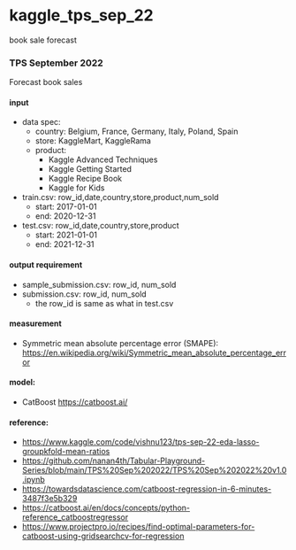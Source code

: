 # kaggle_tps_sep_22
book sale forecast

### TPS September 2022
Forecast book sales

#### input
- data spec: 
    - country: Belgium, France, Germany, Italy, Poland, Spain
    - store: KaggleMart, KaggleRama
    - product: 
        - Kaggle Advanced Techniques
        - Kaggle Getting Started
        - Kaggle Recipe Book
        - Kaggle for Kids
- train.csv: row_id,date,country,store,product,num_sold
    - start: 2017-01-01
    - end: 2020-12-31
- test.csv: row_id,date,country,store,product
    - start: 2021-01-01
    - end: 2021-12-31

#### output requirement
- sample_submission.csv: row_id, num_sold
- submission.csv: row_id, num_sold
    - the row_id is same as what in test.csv

#### measurement
- Symmetric mean absolute percentage error (SMAPE): https://en.wikipedia.org/wiki/Symmetric_mean_absolute_percentage_error


#### model:
- CatBoost https://catboost.ai/

#### reference:
- https://www.kaggle.com/code/vishnu123/tps-sep-22-eda-lasso-groupkfold-mean-ratios
- https://github.com/nanan4th/Tabular-Playground-Series/blob/main/TPS%20Sep%202022/TPS%20Sep%202022%20v1.0.ipynb
- https://towardsdatascience.com/catboost-regression-in-6-minutes-3487f3e5b329
- https://catboost.ai/en/docs/concepts/python-reference_catboostregressor
- https://www.projectpro.io/recipes/find-optimal-parameters-for-catboost-using-gridsearchcv-for-regression


